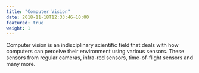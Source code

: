 ```yaml
---
title: "Computer Vision"
date: 2018-11-18T12:33:46+10:00
featured: true
weight: 1
---
```


Computer vision is an indisciplinary scientific field that deals with how computers can perceive their environment using various sensors. These sensors from regular cameras, infra-red sensors, time-of-flight sensors and many more.
